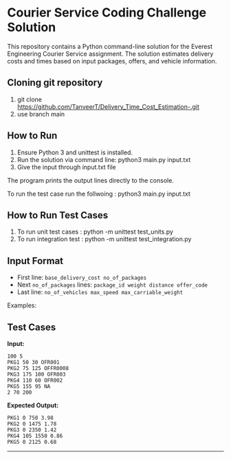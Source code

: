 # Courier Service Coding Challenge Solution

This repository contains a Python command-line solution for the Everest Engineering Courier Service assignment. The solution estimates delivery costs and times based on input packages, offers, and vehicle information.

## Cloning git repository

1. git clone https://github.com/TanveerT/Delivery_Time_Cost_Estimation-.git
2. use branch main

## How to Run

1. Ensure Python 3 and unittest is installed.
2. Run the solution via command line: python3 main.py input.txt
3. Give the input through input.txt file

The program prints the output lines directly to the console.

To run the test case run the follwoing : python3 main.py input.txt

## How to Run Test Cases

1. To run unit test cases : python -m unittest test_units.py
2. To run integration test : python -m unittest test_integration.py

## Input Format

-   First line: `base_delivery_cost no_of_packages`
-   Next `no_of_packages` lines: `package_id weight distance offer_code`
-   Last line: `no_of_vehicles max_speed max_carriable_weight`

Examples:

## Test Cases

**Input:**

```
100 5
PKG1 50 30 OFR001
PKG2 75 125 OFFR0008
PKG3 175 100 OFR003
PKG4 110 60 OFR002
PKG5 155 95 NA
2 70 200
```

**Expected Output:**

```
PKG1 0 750 3.98
PKG2 0 1475 1.78
PKG3 0 2350 1.42
PKG4 105 1550 0.86
PKG5 0 2125 0.68
```

---
